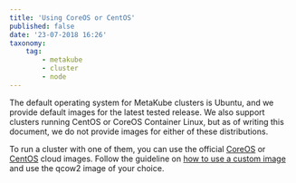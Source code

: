 ```yaml
---
title: 'Using CoreOS or CentOS'
published: false
date: '23-07-2018 16:26'
taxonomy:
    tag:
        - metakube
        - cluster
        - node
---
```


The default operating system for MetaKube clusters is Ubuntu, and we provide default images for the latest tested release. We also support clusters running CentOS or CoreOS Container Linux, but as of writing this document, we do not provide images for either of these distributions.

To run a cluster with one of them, you can use the official [CoreOS](https://coreos.com/os/docs/latest/booting-on-openstack.html) or [CentOS](http://cloud.centos.org/centos/7/images/) cloud images. Follow the guideline on [how to use a custom image](../tutorials/how-to-use-custom-images-for-your-worker-nodes) and use the qcow2 image of your choice.